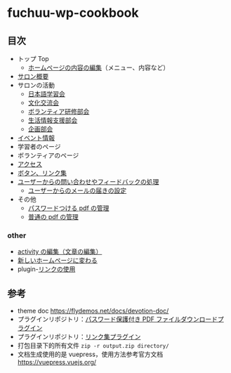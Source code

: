 # fuchuu-wp-cookbook

## 目次

- トップ Top
  - [ホームページの内容の編集](./docs/jp/guide/pageModify/mainPageModify.md)（メニュー、内容など）
- [サロン概要](./docs/jp/guide/pageGuide/saronSummary.md)
- サロンの活動
  - [日本語学習会](./docs/jp/guide/pageGuide/jaLearningMeetting.md)
  - [文化交流会](./docs/jp/guide/pageGuide/jaCommunicateMeetting.md)
  - [ボランティア研修部会](./docs/jp/guide/pageGuide/volunteerTrainingCommittee.md)
  - [生活情報支援部会](./docs/jp/guide/pageGuide/livingInfoSupportCommittee.md)
  - [企画部会](./docs/jp/guide/pageGuide/planningCommittee.md)
- [イベント情報](./docs/jp/guide/createEvent.md)
- 学習者のページ
- ボランティアのページ
- [アクセス](./docs/jp/guide/pageGuide/access.md)
- [ボタン、リンク集](./docs/jp/guide/friendLinkModify.md)
- [ユーザーからの問い合わせやフィードバックの処理](./docs/jp/guide/qaResolve.md)
  - [ユーザーからのメールの届きの設定](./docs/jp/guide/other/qaEmailRecieveSetting.md)
- その他
  - [パスワードつける pdf の管理](./docs/jp/guide/pdfWithPwdModify.md)
  - [普通の pdf の管理](./docs/jp/guide/normalPdfUpload.md)

### other

- [activity の編集（文章の編集）](./docs/jp/guide/createPost.md)
- [新しいホームページに変わる](./docs/jp/guide/homepage.md)
- plugin-[リンクの使用](./docs/jp/guide/plugin-friendLink.md)

## 参考

- theme doc https://flydemos.net/docs/devotion-doc/
- プラグインリポジトリ：[パスワード保護付き PDF ファイルダウンロードプラグイン](https://github.com/suhanyujie/wp-protected-pdf-download)
- プラグインリポジトリ：[リンク集プラグイン](https://github.com/suhanyujie/wp-link-gallery)
- 打包目录下的所有文件 `zip -r output.zip directory/`
- 文档生成使用的是 vuepress，使用方法参考官方文档 https://vuepress.vuejs.org/
